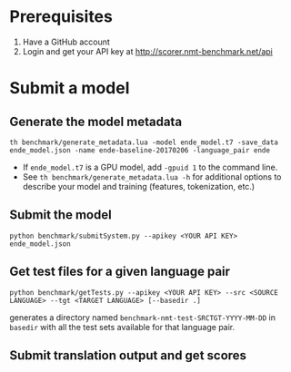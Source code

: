 # Prerequisites

1. Have a GitHub account
2. Login and get your API key at http://scorer.nmt-benchmark.net/api

# Submit a model

## Generate the model metadata

```
th benchmark/generate_metadata.lua -model ende_model.t7 -save_data ende_model.json -name ende-baseline-20170206 -language_pair ende
```

* If `ende_model.t7` is a GPU model, add `-gpuid 1` to the command line.
* See `th benchmark/generate_metadata.lua -h` for additional options to describe your model and training (features, tokenization, etc.)

## Submit the model

```
python benchmark/submitSystem.py --apikey <YOUR API KEY> ende_model.json
```

## Get test files for a given language pair

```
python benchmark/getTests.py --apikey <YOUR API KEY> --src <SOURCE LANGUAGE> --tgt <TARGET LANGUAGE> [--basedir .]
```

generates a directory named `benchmark-nmt-test-SRCTGT-YYYY-MM-DD` in `basedir` with all the test sets available for that language pair.

## Submit translation output and get scores

